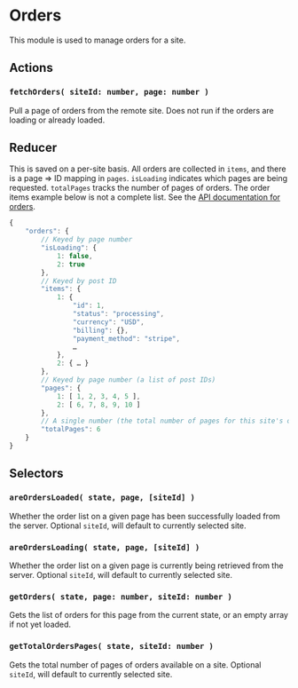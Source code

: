 Orders
======

This module is used to manage orders for a site.

## Actions

### `fetchOrders( siteId: number, page: number )`

Pull a page of orders from the remote site. Does not run if the orders are loading or already loaded.

## Reducer

This is saved on a per-site basis. All orders are collected in `items`, and there is a page => ID mapping in `pages`. `isLoading` indicates which pages are being requested. `totalPages` tracks the number of pages of orders. The order items example below is not a complete list. See the [API documentation for orders](http://woocommerce.github.io/woocommerce-rest-api-docs/#order-properties).

```js
{
	"orders": {
		// Keyed by page number
		"isLoading": {
			1: false,
			2: true
		},
		// Keyed by post ID
		"items": {
			1: {
				"id": 1,
				"status": "processing",
				"currency": "USD",
				"billing": {},
				"payment_method": "stripe",
				…
			},
			2: { … } 
		},
		// Keyed by page number (a list of post IDs)
		"pages": {
			1: [ 1, 2, 3, 4, 5 ],
			2: [ 6, 7, 8, 9, 10 ]
		},
		// A single number (the total number of pages for this site's orders)
		"totalPages": 6
	}
}
```

## Selectors

### `areOrdersLoaded( state, page, [siteId] )`

Whether the order list on a given page has been successfully loaded from the server. Optional `siteId`, will default to currently selected site.

### `areOrdersLoading( state, page, [siteId] )`

Whether the order list on a given page is currently being retrieved from the server. Optional `siteId`, will default to currently selected site.

### `getOrders( state, page: number, siteId: number )`

Gets the list of orders for this page from the current state, or an empty array if not yet loaded.

### `getTotalOrdersPages( state, siteId: number )`

Gets the total number of pages of orders available on a site. Optional `siteId`, will default to currently selected site.
